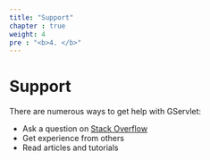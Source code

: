 ```yaml
---
title: "Support"
chapter : true
weight: 4
pre : "<b>4. </b>"
---
```


# Support

There are numerous ways to get help with GServlet:

* Ask a question on [Stack Overflow](https://stackoverflow.com/)
* Get experience from others
* Read articles and tutorials

